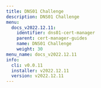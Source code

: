 ```yaml
---
title: DNS01 Challenge
description: DNS01 Challenge
menu:
  docs_v2022.12.11:
    identifier: dns01-cert-manager
    parent: cert-manager-guides
    name: DNS01 Challenge
    weight: 30
menu_name: docs_v2022.12.11
info:
  cli: v0.0.11
  installer: v2022.12.11
  version: v2022.12.11
---
```


